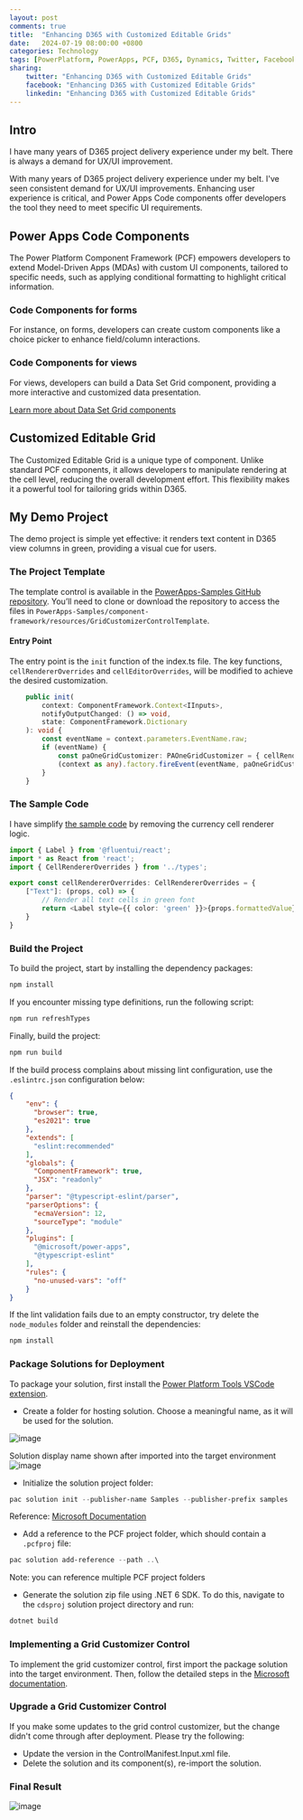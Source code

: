```yaml
---
layout: post
comments: true
title:  "Enhancing D365 with Customized Editable Grids"
date:   2024-07-19 08:00:00 +0800
categories: Technology
tags: [PowerPlatform, PowerApps, PCF, D365, Dynamics, Twitter, Facebook, LinkedIn]
sharing:
    twitter: "Enhancing D365 with Customized Editable Grids"
    facebook: "Enhancing D365 with Customized Editable Grids"
    linkedin: "Enhancing D365 with Customized Editable Grids"
---
```


## Intro
I have many years of D365 project delivery experience under my belt. There is always a demand for UX/UI improvement. 

With many years of D365 project delivery experience under my belt. I've seen consistent demand for UX/UI improvements. Enhancing user experience is critical, and Power Apps Code components offer developers the tool they need to meet specific UI requirements.

## Power Apps Code Components
The Power Platform Component Framework (PCF) empowers developers to extend Model-Driven Apps (MDAs) with custom UI components, tailored to specific needs, such as applying conditional formatting to highlight critical information.

### Code Components for forms
For instance, on forms, developers can create custom components like a choice picker to enhance field/column interactions.

### Code Components for views
For views, developers can build a Data Set Grid component, providing a more interactive and customized data presentation.

[Learn more about Data Set Grid components](https://learn.microsoft.com/en-us/power-apps/developer/component-framework/sample-controls/customized-editable-grid-control)

## Customized Editable Grid
The Customized Editable Grid is a unique type of component. Unlike standard PCF components, it allows developers to manipulate rendering at the cell level, reducing the overall development effort. This flexibility makes it a powerful tool for tailoring grids within D365.

## My Demo Project
The demo project is simple yet effective: it renders text content in D365 view columns in green, providing a visual cue for users.

### The Project Template
The template control is available in the [PowerApps-Samples GitHub repository](https://github.com/microsoft/PowerApps-Samples). You’ll need to clone or download the repository to access the files in `PowerApps-Samples/component-framework/resources/GridCustomizerControlTemplate`.

#### Entry Point
The entry point is the `init` function of the index.ts file. The key functions, `cellRendererOverrides` and `cellEditorOverrides`, will be modified to achieve the desired customization.
```TypeScript
    public init(
        context: ComponentFramework.Context<IInputs>,
        notifyOutputChanged: () => void,
        state: ComponentFramework.Dictionary
    ): void {
        const eventName = context.parameters.EventName.raw;
        if (eventName) {
            const paOneGridCustomizer: PAOneGridCustomizer = { cellRendererOverrides, cellEditorOverrides };
            (context as any).factory.fireEvent(eventName, paOneGridCustomizer);
        }
    }
```

### The Sample Code
I have simplify [the sample code](https://learn.microsoft.com/en-us/power-apps/developer/component-framework/sample-controls/customized-editable-grid-control) by removing the currency cell renderer logic.

```TypeScript
import { Label } from '@fluentui/react';
import * as React from 'react';
import { CellRendererOverrides } from '../types';

export const cellRendererOverrides: CellRendererOverrides = {
    ["Text"]: (props, col) => {
        // Render all text cells in green font
        return <Label style={{ color: 'green' }}>{props.formattedValue}</Label>
    }
}
```

### Build the Project
To build the project, start by installing the dependency packages:
```powershell
npm install
```

If you encounter missing type definitions, run the following script:
```powershell
npm run refreshTypes
```

Finally, build the project:
```powershell
npm run build
```

If the build process complains about missing lint configuration, use the `.eslintrc.json` configuration below:
```json
{
    "env": {
      "browser": true,
      "es2021": true
    },
    "extends": [
      "eslint:recommended"
    ],
    "globals": {
      "ComponentFramework": true,
      "JSX": "readonly"
    },
    "parser": "@typescript-eslint/parser",
    "parserOptions": {
      "ecmaVersion": 12,
      "sourceType": "module"
    },
    "plugins": [
      "@microsoft/power-apps",
      "@typescript-eslint"
    ],
    "rules": {
      "no-unused-vars": "off"
    }
}
```

If the lint validation fails due to an empty constructor, try delete the `node_modules` folder and reinstall the dependencies: 
```powershell
npm install
```

### Package Solutions for Deployment
To package your solution, first install the [Power Platform Tools VSCode extension](https://learn.microsoft.com/en-us/power-platform/developer/howto/install-vs-code-extension).

- Create a folder for hosting solution. Choose a meaningful name, as it will be used for the solution.

![image](../images/2024-07-19-enhancing-d365-with-customized-editable-grids/solution-folder.png)

Solution display name shown after imported into the target environment
![image](../images/2024-07-19-enhancing-d365-with-customized-editable-grids/solution-display-name.png)

- Initialize the solution project folder:
```powershell
pac solution init --publisher-name Samples --publisher-prefix samples
```
Reference: [Microsoft Documentation](https://learn.microsoft.com/en-us/power-apps/developer/component-framework/implementing-controls-using-typescript?tabs=before)

- Add a reference to the PCF project folder, which should contain a `.pcfproj` file: 
```powershell
pac solution add-reference --path ..\ 
```
Note: you can reference multiple PCF project folders

- Generate the solution zip file using .NET 6 SDK. To do this, navigate to the `cdsproj` solution project directory and run:
```powershell
dotnet build 
```

### Implementing a Grid Customizer Control
To implement the grid customizer control, first import the package solution into the target environment. Then, follow the detailed steps in the [Microsoft documentation](https://learn.microsoft.com/en-us/power-apps/developer/component-framework/customize-editable-grid-control#implementing-a-grid-customizer-control).

### Upgrade a Grid Customizer Control
If you make some updates to the grid control customizer, but the change didn't come through after deployment. Please try the following:
- Update the version in the ControlManifest.Input.xml file.
- Delete the solution and its component(s), re-import the solution.

### Final Result
![image](../images/2024-07-19-enhancing-d365-with-customized-editable-grids/grid-control-customizer-result.png)
